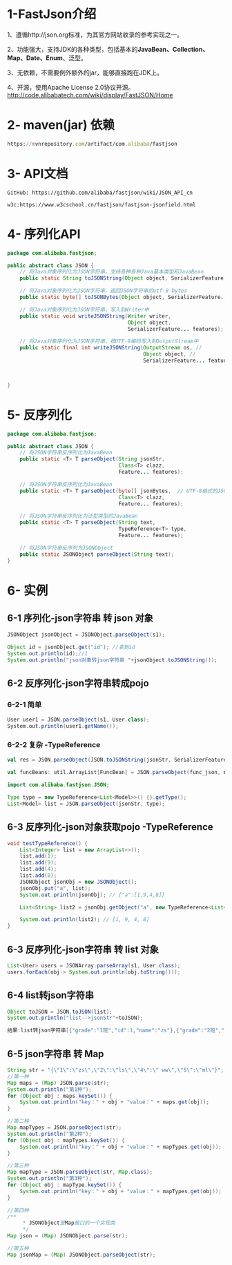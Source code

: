# 1-FastJson介绍

1、遵循http://json.org标准，为其官方网站收录的参考实现之一。

2、功能强大，支持JDK的各种类型，包括基本的**JavaBean、Collection、Map、Date、Enum**、泛型。

3、无依赖，不需要例外额外的jar，能够直接跑在JDK上。

4、开源，使用Apache License 2.0协议开源。http://code.alibabatech.com/wiki/display/FastJSON/Home



# 2- maven(jar) 依赖

```ruby
https://mvnrepository.com/artifact/com.alibaba/fastjson
```



# 3- API文档

``` http
GitHub: https://github.com/alibaba/fastjson/wiki/JSON_API_cn

w3c:https://www.w3cschool.cn/fastjson/fastjson-jsonfield.html
```



# 4- 序列化API

``` java
package com.alibaba.fastjson;

public abstract class JSON {
    // 将Java对象序列化为JSON字符串，支持各种各种Java基本类型和JavaBean
    public static String toJSONString(Object object, SerializerFeature... features);

    // 将Java对象序列化为JSON字符串，返回JSON字符串的utf-8 bytes
    public static byte[] toJSONBytes(Object object, SerializerFeature... features);

    // 将Java对象序列化为JSON字符串，写入到Writer中
    public static void writeJSONString(Writer writer, 
                                       Object object, 
                                       SerializerFeature... features);

    // 将Java对象序列化为JSON字符串，按UTF-8编码写入到OutputStream中
    public static final int writeJSONString(OutputStream os, // 
                                            Object object, // 
                                            SerializerFeature... features);



}
```

# 5- 反序列化

``` java
package com.alibaba.fastjson;

public abstract class JSON {
    // 将JSON字符串反序列化为JavaBean
    public static <T> T parseObject(String jsonStr, 
                                    Class<T> clazz, 
                                    Feature... features);

    // 将JSON字符串反序列化为JavaBean
    public static <T> T parseObject(byte[] jsonBytes,  // UTF-8格式的JSON字符串
                                    Class<T> clazz, 
                                    Feature... features);

    // 将JSON字符串反序列化为泛型类型的JavaBean
    public static <T> T parseObject(String text, 
                                    TypeReference<T> type, 
                                    Feature... features);

    // 将JSON字符串反序列为JSONObject
    public static JSONObject parseObject(String text);
}
```



# 6- 实例

## 6-1 序列化-json字符串 转 json 对象

``` java
JSONObject jsonObject = JSONObject.parseObject(s1);
  
Object id = jsonObject.get("id"); //拿到id
System.out.println(id);//1
System.out.println("json对象转json字符串 "+jsonObject.toJSONString());
```



## 6-2 反序列化-json字符串转成pojo

### 6-2-1 简单

``` scala
User user1 = JSON.parseObject(s1, User.class);
System.out.println(user1.getName());
```

### 6-2-2 复杂 -TypeReference

``` scala
val res = JSON.parseObject(JSON.toJSONString(jsonStr, SerializerFeature.PrettyFormat), classOf[WarehouseEmpBean])
    
val funcBeans: util.ArrayList[FuncBean] = JSON.parseObject(func_json, new TypeReference[util.ArrayList[FuncBean]]() {})
```



``` java
import com.alibaba.fastjson.JSON;

Type type = new TypeReference<List<Model>>() {}.getType(); 
List<Model> list = JSON.parseObject(jsonStr, type);
```





## 6-3 反序列化-json对象获取pojo -TypeReference

``` java
void testTypeReference() {
    List<Integer> list = new ArrayList<>();
    list.add(1);
    list.add(9);
    list.add(4);
    list.add(8);
    JSONObject jsonObj = new JSONObject();
    jsonObj.put("a", list);
    System.out.println(jsonObj); // {"a":[1,9,4,8]}

    List<String> list2 = jsonObj.getObject("a", new TypeReference<List<Integer>>(){});

    System.out.println(list2); // [1, 9, 4, 8]
}
```





## 6-3 反序列化-json字符串 转 list 对象

``` java
List<User> users = JSONArray.parseArray(s1, User.class);
users.forEach(obj-> System.out.println(obj.toString()));
```



## 6-4 list转json字符串

``` java
Object toJSON = JSON.toJSON(list);
System.out.println("list-->jsonStr"+toJSON);

结果:list转json字符串[{"grade":"1班","id":1,"name":"zs"},{"grade":"2班","id":2,"name":"ls"}]
```



## 6-5 json字符串 转 Map

``` java
String str = "{\"1\":\"zs\",\"2\":\"ls\",\"4\":\" ww\",\"5\":\"ml\"}";
//第一种
Map maps = (Map) JSON.parse(str);
System.out.println("第1种");
for (Object obj : maps.keySet()) {
    System.out.println("key：" + obj + "value：" + maps.get(obj));
}

//第二种
Map mapTypes = JSON.parseObject(str);
System.out.println("第2种");
for (Object obj : mapTypes.keySet()) {
    System.out.println("key：" + obj + "value：" + mapTypes.get(obj));
}

//第三种
Map mapType = JSON.parseObject(str, Map.class);
System.out.println("第3种");
for (Object obj : mapType.keySet()) {
    System.out.println("key：" + obj + "value：" + mapTypes.get(obj));
}

//第四种
/**
     * JSONObject是Map接口的一个实现类
     */
Map json = (Map) JSONObject.parse(str);

//第五种
Map jsonMap = (Map) JSONObject.parseObject(str);
```









